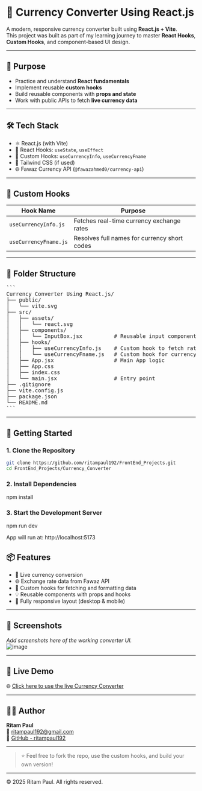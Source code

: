 
# 💱 Currency Converter Using React.js

A modern, responsive currency converter built using **React.js + Vite**.  
This project was built as part of my learning journey to master **React Hooks**, **Custom Hooks**, and component-based UI design.

---

## 📌 Purpose

- Practice and understand **React fundamentals**
- Implement reusable **custom hooks**
- Build reusable components with **props and state**
- Work with public APIs to fetch **live currency data**

---

## 🛠️ Tech Stack

- ⚛️ React.js (with Vite)
- 🎣 React Hooks: `useState`, `useEffect`
- 🧠 Custom Hooks: `useCurrencyInfo`, `useCurrencyFname`
- 💅 Tailwind CSS (if used)
- 🌐 Fawaz Currency API (`@fawazahmed0/currency-api`)

---

## 🧠 Custom Hooks

| Hook Name            | Purpose                                        |
|----------------------|------------------------------------------------|
| `useCurrencyInfo.js` | Fetches real-time currency exchange rates      |
| `useCurrencyFname.js`| Resolves full names for currency short codes   |

---

## 📂 Folder Structure
<pre lang="markdown">
```
Currency Converter Using React.js/
├── public/
│   └── vite.svg
├── src/
│   ├── assets/
│   │   └── react.svg
│   ├── components/
│   │   └── InputBox.jsx          # Reusable input component
│   ├── hooks/
│   │   ├── useCurrencyInfo.js    # Custom hook to fetch rates
│   │   └── useCurrencyFname.js   # Custom hook for currency names
│   ├── App.jsx                   # Main App logic
│   ├── App.css
│   ├── index.css
│   └── main.jsx                  # Entry point
├── .gitignore
├── vite.config.js
├── package.json
└── README.md
```
</pre>

---

## 🚀 Getting Started

### 1. Clone the Repository

```bash
git clone https://github.com/ritampaul192/FrontEnd_Projects.git
cd FrontEnd_Projects/Currency_Converter
```

### 2. Install Dependencies
npm install

### 3. Start the Development Server
npm run dev

App will run at: http://localhost:5173

## 📦 Features

- 🔄 Live currency conversion  
- 🌐 Exchange rate data from Fawaz API  
- 🎣 Custom hooks for fetching and formatting data  
- 💡 Reusable components with props and hooks  
- 📱 Fully responsive layout (desktop & mobile)  

---

## 📸 Screenshots

_Add screenshots here of the working converter UI._  
![image](https://github.com/user-attachments/assets/82c0733c-e538-4ba8-9029-f2fb5415726c)

---

## 🔗 Live Demo

🌐 [Click here to use the live Currency Converter](https://curcal01.vercel.app)

---

## 🧑‍💻 Author

**Ritam Paul**  
📧 [ritampaul192@gmail.com](mailto:ritampaul192@gmail.com)   
🐙 [GitHub - ritampaul192](https://github.com/ritampaul192)

---
> ⭐ Feel free to fork the repo, use the custom hooks, and build your own version!
---
© 2025 Ritam Paul. All rights reserved.
